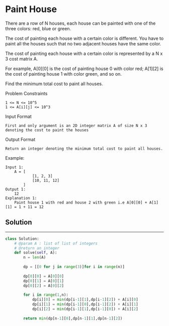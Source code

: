 <h1>Paint House</h1>

<p>
There are a row of N houses, each house can be painted with one of the three colors: red, blue or green.

The cost of painting each house with a certain color is different. You have to paint all the houses such that no two adjacent houses have the same color.

The cost of painting each house with a certain color is represented by a N x 3 cost matrix A.

For example, A[0][0] is the cost of painting house 0 with color red; A[1][2] is the cost of painting house 1 with color green, and so on.

Find the minimum total cost to paint all houses.

Problem Constraints

    1 <= N <= 10^5
    1 <= A[i][j] <= 10^3
Input Format

    First and only argument is an 2D integer matrix A of size N x 3 denoting the cost to paint the houses
Output Format
    
    Return an integer denoting the minimum total cost to paint all houses.
Example:

    Input 1:
        A = [  
                [1, 2, 3]
                [10, 11, 12]
            ]
    Output 1:
        12
    Explanation 1:
        Paint house 1 with red and house 2 with green i.e A[0][0] + A[1][1] = 1 + 11 = 12

<h2>Solution</h2>

***

```python
class Solution:
    # @param A : list of list of integers
    # @return an integer
    def solve(self, A):
        n = len(A)
        
        dp = [[0 for j in range(3)]for i in range(n)]
        
        dp[0][0] = A[0][0]
        dp[0][1] = A[0][1]
        dp[0][2] = A[0][2]
        
        for i in range(1,n):
            dp[i][0] = min(dp[i-1][1],dp[i-1][2]) + A[i][0]
            dp[i][1] = min(dp[i-1][0],dp[i-1][2]) + A[i][1]
            dp[i][2] = min(dp[i-1][1],dp[i-1][0]) + A[i][2]
            
        return min(dp[n-1][0],dp[n-1][1],dp[n-1][2])
```